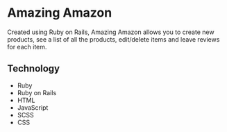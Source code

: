 # Amazing Amazon

Created using Ruby on Rails, Amazing Amazon allows you to create new products, see a list of all the products, edit/delete items and leave reviews for each item.

## Technology
* Ruby
* Ruby on Rails
* HTML
* JavaScript
* SCSS
* CSS



